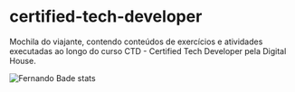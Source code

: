 # certified-tech-developer
Mochila do viajante, contendo conteúdos de exercícios e atividades executadas ao longo do curso CTD - Certified Tech Developer pela Digital House.

![Fernando Bade stats](https://github-readme-stats.vercel.app/api?username=FernandoBade&show_icons=true&theme=THEME_NAME) 

